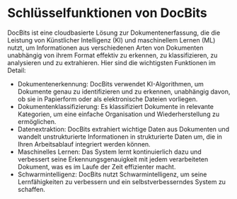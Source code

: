 # Schlüsselfunktionen von DocBits

DocBits ist eine cloudbasierte Lösung zur Dokumentenerfassung, die die Leistung von Künstlicher Intelligenz (KI) und maschinellem Lernen (ML) nutzt, um Informationen aus verschiedenen Arten von Dokumenten unabhängig von ihrem Format effektiv zu erkennen, zu klassifizieren, zu analysieren und zu extrahieren. Hier sind die wichtigsten Funktionen im Detail:

* Dokumentenerkennung: DocBits verwendet KI-Algorithmen, um Dokumente genau zu identifizieren und zu erkennen, unabhängig davon, ob sie in Papierform oder als elektronische Dateien vorliegen.
* Dokumentenklassifizierung: Es klassifiziert Dokumente in relevante Kategorien, um eine einfache Organisation und Wiederherstellung zu ermöglichen.
* Datenextraktion: DocBits extrahiert wichtige Daten aus Dokumenten und wandelt unstrukturierte Informationen in strukturierte Daten um, die in Ihren Arbeitsablauf integriert werden können.
* Maschinelles Lernen: Das System lernt kontinuierlich dazu und verbessert seine Erkennungsgenauigkeit mit jedem verarbeiteten Dokument, was es im Laufe der Zeit effizienter macht.
* Schwarmintelligenz: DocBits nutzt Schwarmintelligenz, um seine Lernfähigkeiten zu verbessern und ein selbstverbesserndes System zu schaffen.
